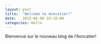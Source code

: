 ```yaml
---
layout: post
title:  "Welcome to Avocatier!"
date:   2015-06-08 10:18:00
categories: Hello
---
```


Bienvenue sur le nouveau blog de l'Avocatier!
